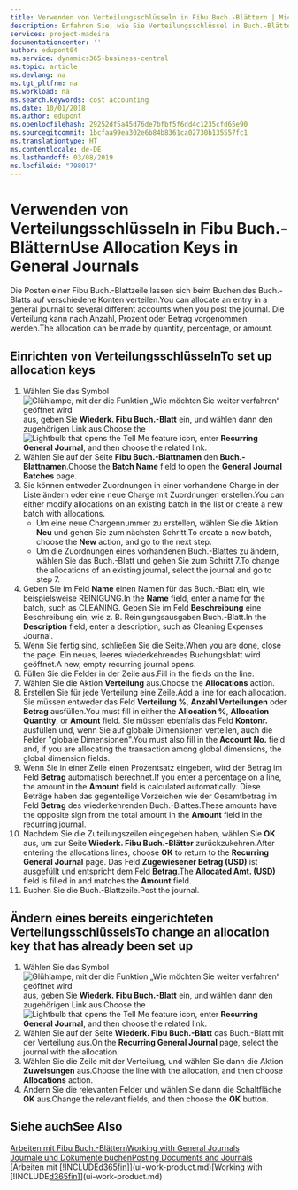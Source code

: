 ```yaml
---
title: Verwenden von Verteilungsschlüsseln in Fibu Buch.-Blättern | Microsoft Docs
description: Erfahren Sie, wie Sie Verteilungsschlüssel in Buch.-Blättern verwenden können.
services: project-madeira
documentationcenter: ''
author: edupont04
ms.service: dynamics365-business-central
ms.topic: article
ms.devlang: na
ms.tgt_pltfrm: na
ms.workload: na
ms.search.keywords: cost accounting
ms.date: 10/01/2018
ms.author: edupont
ms.openlocfilehash: 29252df5a45d76de7bfbf5f6dd4c1235cfd65e90
ms.sourcegitcommit: 1bcfaa99ea302e6b84b8361ca02730b135557fc1
ms.translationtype: HT
ms.contentlocale: de-DE
ms.lasthandoff: 03/08/2019
ms.locfileid: "798017"
---
```

# <a name="use-allocation-keys-in-general-journals"></a><span data-ttu-id="af06f-103">Verwenden von Verteilungsschlüsseln in Fibu Buch.-Blättern</span><span class="sxs-lookup"><span data-stu-id="af06f-103">Use Allocation Keys in General Journals</span></span>
<span data-ttu-id="af06f-104">Die Posten einer Fibu Buch.-Blattzeile lassen sich beim Buchen des Buch.-Blatts auf verschiedene Konten verteilen.</span><span class="sxs-lookup"><span data-stu-id="af06f-104">You can allocate an entry in a general journal to several different accounts when you post the journal.</span></span> <span data-ttu-id="af06f-105">Die Verteilung kann nach Anzahl, Prozent oder Betrag vorgenommen werden.</span><span class="sxs-lookup"><span data-stu-id="af06f-105">The allocation can be made by quantity, percentage, or amount.</span></span>

## <a name="to-set-up-allocation-keys"></a><span data-ttu-id="af06f-106">Einrichten von Verteilungsschlüsseln</span><span class="sxs-lookup"><span data-stu-id="af06f-106">To set up allocation keys</span></span>
1. <span data-ttu-id="af06f-107">Wählen Sie das Symbol ![Glühlampe, mit der die Funktion „Wie möchten Sie weiter verfahren“ geöffnet wird](media/ui-search/search_small.png "Wie möchten Sie weiter verfahren?") aus, geben Sie **Wiederk. Fibu Buch.-Blatt** ein, und wählen dann den zugehörigen Link aus.</span><span class="sxs-lookup"><span data-stu-id="af06f-107">Choose the ![Lightbulb that opens the Tell Me feature](media/ui-search/search_small.png "Tell me what you want to do") icon, enter **Recurring General Journal**, and then choose the related link.</span></span>
2. <span data-ttu-id="af06f-108">Wählen Sie auf der Seite **Fibu Buch.-Blattnamen** den **Buch.-Blattnamen**.</span><span class="sxs-lookup"><span data-stu-id="af06f-108">Choose the **Batch Name** field to open the **General Journal Batches** page.</span></span>
3. <span data-ttu-id="af06f-109">Sie können entweder Zuordnungen in einer vorhandene Charge in der Liste ändern oder eine neue Charge mit Zuordnungen erstellen.</span><span class="sxs-lookup"><span data-stu-id="af06f-109">You can either modify allocations on an existing batch in the list or create a new batch with allocations.</span></span>
   * <span data-ttu-id="af06f-110">Um eine neue Chargennummer zu erstellen, wählen Sie die Aktion **Neu** und gehen Sie zum nächsten Schritt.</span><span class="sxs-lookup"><span data-stu-id="af06f-110">To create a new batch, choose the **New** action, and go to the next step.</span></span>
   * <span data-ttu-id="af06f-111">Um die Zuordnungen eines vorhandenen Buch.-Blattes zu ändern, wählen Sie das Buch.-Blatt und gehen Sie zum Schritt 7.</span><span class="sxs-lookup"><span data-stu-id="af06f-111">To change the allocations of an existing journal, select the journal and go to step 7.</span></span>    
4. <span data-ttu-id="af06f-112">Geben Sie im Feld **Name** einen Namen für das Buch.-Blatt ein, wie beispielsweise REINIGUNG.</span><span class="sxs-lookup"><span data-stu-id="af06f-112">In the **Name** field, enter a name for the batch, such as CLEANING.</span></span> <span data-ttu-id="af06f-113">Geben Sie im Feld **Beschreibung** eine Beschreibung ein, wie z. B. Reinigungsausgaben Buch.-Blatt.</span><span class="sxs-lookup"><span data-stu-id="af06f-113">In the **Description** field, enter a description, such as Cleaning Expenses Journal.</span></span>
5. <span data-ttu-id="af06f-114">Wenn Sie fertig sind, schließen Sie die Seite.</span><span class="sxs-lookup"><span data-stu-id="af06f-114">When you are done, close the page.</span></span> <span data-ttu-id="af06f-115">Ein neues, leeres wiederkehrendes Buchungsblatt wird geöffnet.</span><span class="sxs-lookup"><span data-stu-id="af06f-115">A new, empty recurring journal opens.</span></span>
6. <span data-ttu-id="af06f-116">Füllen Sie die Felder in der Zeile aus.</span><span class="sxs-lookup"><span data-stu-id="af06f-116">Fill in the fields on the line.</span></span>
7. <span data-ttu-id="af06f-117">Wählen Sie die Aktion **Verteilung** aus.</span><span class="sxs-lookup"><span data-stu-id="af06f-117">Choose the **Allocations** action.</span></span>
8. <span data-ttu-id="af06f-118">Erstellen Sie für jede Verteilung eine Zeile.</span><span class="sxs-lookup"><span data-stu-id="af06f-118">Add a line for each allocation.</span></span> <span data-ttu-id="af06f-119">Sie müssen entweder das Feld **Verteilung %**, **Anzahl Verteilungen** oder **Betrag** ausfüllen.</span><span class="sxs-lookup"><span data-stu-id="af06f-119">You must fill in either the **Allocation %**, **Allocation Quantity**, or **Amount** field.</span></span> <span data-ttu-id="af06f-120">Sie müssen ebenfalls das Feld **Kontonr.** ausfüllen und, wenn Sie auf globale Dimensionen verteilen, auch die Felder "globale Dimensionen".</span><span class="sxs-lookup"><span data-stu-id="af06f-120">You must also fill in the **Account No.** field and, if you are allocating the transaction among global dimensions, the global dimension fields.</span></span>
9. <span data-ttu-id="af06f-121">Wenn Sie in einer Zeile einen Prozentsatz eingeben, wird der Betrag im Feld **Betrag** automatisch berechnet.</span><span class="sxs-lookup"><span data-stu-id="af06f-121">If you enter a percentage on a line, the amount in the **Amount** field is calculated automatically.</span></span> <span data-ttu-id="af06f-122">Diese Beträge haben das gegenteilige Vorzeichen wie der Gesamtbetrag im Feld **Betrag** des wiederkehrenden Buch.-Blattes.</span><span class="sxs-lookup"><span data-stu-id="af06f-122">These amounts have the opposite sign from the total amount in the **Amount** field in the recurring journal.</span></span>
10. <span data-ttu-id="af06f-123">Nachdem Sie die Zuteilungszeilen eingegeben haben, wählen Sie **OK** aus, um zur Seite **Wiederk. Fibu Buch.-Blätter** zurückzukehren.</span><span class="sxs-lookup"><span data-stu-id="af06f-123">After entering the allocations lines, choose **OK** to return to the **Recurring General Journal** page.</span></span> <span data-ttu-id="af06f-124">Das Feld **Zugewiesener Betrag (USD)** ist ausgefüllt und entspricht dem Feld **Betrag**.</span><span class="sxs-lookup"><span data-stu-id="af06f-124">The **Allocated Amt. (USD)** field is filled in and matches the **Amount** field.</span></span>
11. <span data-ttu-id="af06f-125">Buchen Sie die Buch.-Blattzeile.</span><span class="sxs-lookup"><span data-stu-id="af06f-125">Post the journal.</span></span>

## <a name="to-change-an-allocation-key-that-has-already-been-set-up"></a><span data-ttu-id="af06f-126">Ändern eines bereits eingerichteten Verteilungsschlüssels</span><span class="sxs-lookup"><span data-stu-id="af06f-126">To change an allocation key that has already been set up</span></span>
1. <span data-ttu-id="af06f-127">Wählen Sie das Symbol ![Glühlampe, mit der die Funktion „Wie möchten Sie weiter verfahren“ geöffnet wird](media/ui-search/search_small.png "Wie möchten Sie weiter verfahren?") aus, geben Sie **Wiederk. Fibu Buch.-Blatt** ein, und wählen dann den zugehörigen Link aus.</span><span class="sxs-lookup"><span data-stu-id="af06f-127">Choose the ![Lightbulb that opens the Tell Me feature](media/ui-search/search_small.png "Tell me what you want to do") icon, enter **Recurring General Journal**, and then choose the related link.</span></span>
2. <span data-ttu-id="af06f-128">Wählen Sie auf der Seite **Wiederk. Fibu Buch.-Blatt** das Buch.-Blatt mit der Verteilung aus.</span><span class="sxs-lookup"><span data-stu-id="af06f-128">On the **Recurring General Journal** page, select the journal with the allocation.</span></span>
3. <span data-ttu-id="af06f-129">Wählen Sie die Zeile mit der Verteilung, und wählen Sie dann die Aktion **Zuweisungen** aus.</span><span class="sxs-lookup"><span data-stu-id="af06f-129">Choose the line with the allocation, and then choose **Allocations** action.</span></span>
4. <span data-ttu-id="af06f-130">Ändern Sie die relevanten Felder und wählen Sie dann die Schaltfläche **OK** aus.</span><span class="sxs-lookup"><span data-stu-id="af06f-130">Change the relevant fields, and then choose the **OK** button.</span></span>

## <a name="see-also"></a><span data-ttu-id="af06f-131">Siehe auch</span><span class="sxs-lookup"><span data-stu-id="af06f-131">See Also</span></span>
[<span data-ttu-id="af06f-132">Arbeiten mit Fibu Buch.-Blättern</span><span class="sxs-lookup"><span data-stu-id="af06f-132">Working with General Journals</span></span>](ui-work-general-journals.md)  
[<span data-ttu-id="af06f-133">Journale und Dokumente buchen</span><span class="sxs-lookup"><span data-stu-id="af06f-133">Posting Documents and Journals</span></span>](ui-post-documents-journals.md)  
<span data-ttu-id="af06f-134">[Arbeiten mit [!INCLUDE[d365fin](includes/d365fin_md.md)]](ui-work-product.md)</span><span class="sxs-lookup"><span data-stu-id="af06f-134">[Working with [!INCLUDE[d365fin](includes/d365fin_md.md)]](ui-work-product.md)</span></span>
